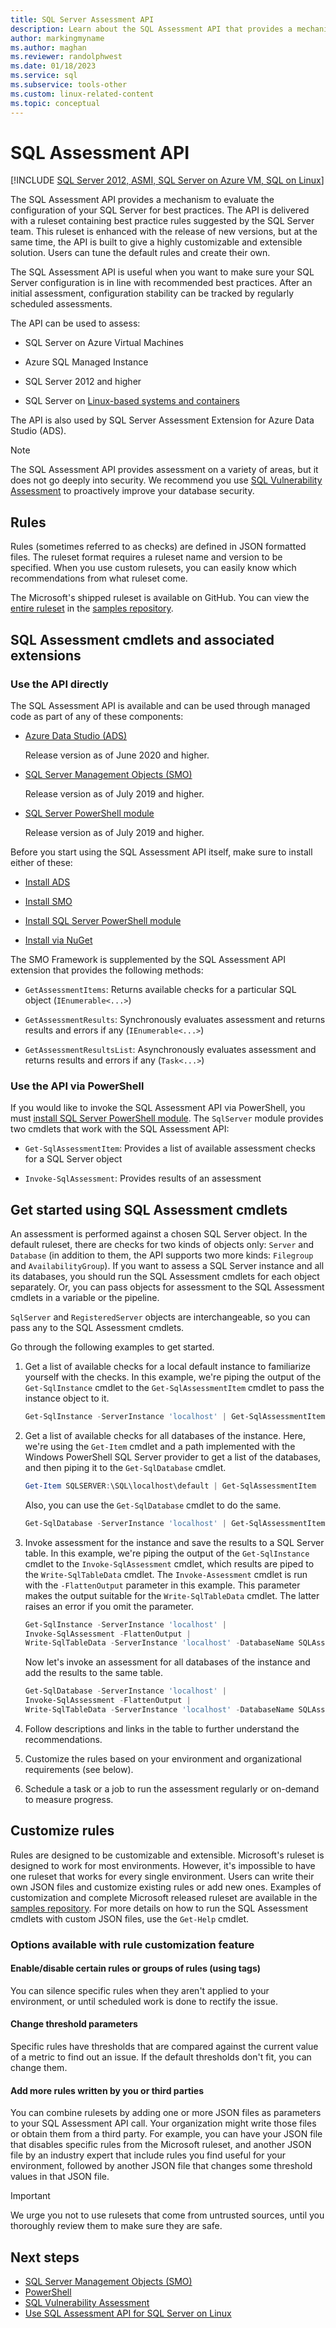 ```yaml
---
title: SQL Server Assessment API
description: Learn about the SQL Assessment API that provides a mechanism to evaluate the configuration of your SQL Server for best practices.
author: markingmyname
ms.author: maghan
ms.reviewer: randolphwest
ms.date: 01/18/2023
ms.service: sql
ms.subservice: tools-other
ms.custom: linux-related-content
ms.topic: conceptual
---
```

# SQL Assessment API

[!INCLUDE [SQL Server 2012, ASMI, SQL Server on Azure VM, SQL on Linux](../../includes/applies-to-version/sql-asmi-sqlavm-sql-linux.md)]

The SQL Assessment API provides a mechanism to evaluate the configuration of your SQL Server for best practices. The API is delivered with a ruleset containing best practice rules suggested by the SQL Server team. This ruleset is enhanced with the release of new versions, but at the same time, the API is built to give a highly customizable and extensible solution. Users can tune the default rules and create their own.

The SQL Assessment API is useful when you want to make sure your SQL Server configuration is in line with recommended best practices. After an initial assessment, configuration stability can be tracked by regularly scheduled assessments.

The API can be used to assess:

- SQL Server on Azure Virtual Machines

- Azure SQL Managed Instance

- SQL Server 2012 and higher

- SQL Server on [Linux-based systems and containers](../../linux/sql-server-linux-sql-assessment-api.md)

The API is also used by SQL Server Assessment Extension for Azure Data Studio (ADS).

> [!NOTE]  
> The SQL Assessment API provides assessment on a variety of areas, but it does not go deeply into security. We recommend you use [SQL Vulnerability Assessment](../../relational-databases/security/sql-vulnerability-assessment.md) to proactively improve your database security.

## Rules

Rules (sometimes referred to as checks) are defined in JSON formatted files. The ruleset format requires a ruleset name and version to be specified. When you use custom rulesets, you can easily know which recommendations from what ruleset come.

The Microsoft's shipped ruleset is available on GitHub. You can view the [entire ruleset](https://github.com/microsoft/sql-server-samples/blob/567d49a42d4cf10e4942b19290ab80828b451b77/samples/manage/sql-assessment-api/DefaultRuleset.csv) in the [samples repository](https://aka.ms/sql-assessment-api).

## SQL Assessment cmdlets and associated extensions

### Use the API directly

The SQL Assessment API is available and can be used through managed code as part of any of these components:

- [Azure Data Studio (ADS)](../../azure-data-studio/what-is-azure-data-studio.md)

  Release version as of June 2020 and higher.

- [SQL Server Management Objects (SMO)](../../relational-databases/server-management-objects-smo/installing-smo.md)

  Release version as of July 2019 and higher.

- [SQL Server PowerShell module](../../powershell/download-sql-server-ps-module.md)

  Release version as of July 2019 and higher.

Before you start using the SQL Assessment API itself, make sure to install either of these:

- [Install ADS](https://techcommunity.microsoft.com/t5/sql-server/released-sql-server-assessment-extension-for-azure-data-studio/ba-p/1470603)

- [Install SMO](../../relational-databases/server-management-objects-smo/installing-smo.md)

- [Install SQL Server PowerShell module](../../powershell/download-sql-server-ps-module.md)

- [Install via NuGet](https://www.nuget.org/packages/Microsoft.SqlServer.Assessment/)

The SMO Framework is supplemented by the SQL Assessment API extension that provides the following methods:

- `GetAssessmentItems`: Returns available checks for a particular SQL object (`IEnumerable<...>`)

- `GetAssessmentResults`: Synchronously evaluates assessment and returns results and errors if any (`IEnumerable<...>`)

- `GetAssessmentResultsList`: Asynchronously evaluates assessment and returns results and errors if any (`Task<...>`)

### Use the API via PowerShell

If you would like to invoke the SQL Assessment API via PowerShell, you must [install SQL Server PowerShell module](../../powershell/download-sql-server-ps-module.md). The `SqlServer` module provides two cmdlets that work with the SQL Assessment API:

- `Get-SqlAssessmentItem`: Provides a list of available assessment checks for a SQL Server object

- `Invoke-SqlAssessment`: Provides results of an assessment

## Get started using SQL Assessment cmdlets

An assessment is performed against a chosen SQL Server object. In the default ruleset, there are checks for two kinds of objects only: `Server` and `Database` (in addition to them, the API supports two more kinds: `Filegroup` and `AvailabilityGroup`). If you want to assess a SQL Server instance and all its databases, you should run the SQL Assessment cmdlets for each object separately. Or, you can pass objects for assessment to the SQL Assessment cmdlets in a variable or the pipeline.

`SqlServer` and `RegisteredServer` objects are interchangeable, so you can pass any to the SQL Assessment cmdlets.

Go through the following examples to get started.

1. Get a list of available checks for a local default instance to familiarize yourself with the checks. In this example, we're piping the output of the `Get-SqlInstance` cmdlet to the `Get-SqlAssessmentItem` cmdlet to pass the instance object to it.

   ```powershell
   Get-SqlInstance -ServerInstance 'localhost' | Get-SqlAssessmentItem
   ```

1. Get a list of available checks for all databases of the instance. Here, we're using the `Get-Item` cmdlet and a path implemented with the Windows PowerShell SQL Server provider to get a list of the databases, and then piping it to the `Get-SqlDatabase` cmdlet.

   ```powershell
   Get-Item SQLSERVER:\SQL\localhost\default | Get-SqlAssessmentItem
   ```

   Also, you can use the `Get-SqlDatabase` cmdlet to do the same.

   ```powershell
   Get-SqlDatabase -ServerInstance 'localhost' | Get-SqlAssessmentItem
   ```

1. Invoke assessment for the instance and save the results to a SQL Server table. In this example, we're piping the output of the `Get-SqlInstance` cmdlet to the `Invoke-SqlAssessment` cmdlet, which results are piped to the `Write-SqlTableData` cmdlet. The `Invoke-Assessment` cmdlet is run with the `-FlattenOutput` parameter in this example. This parameter makes the output suitable for the `Write-SqlTableData` cmdlet. The latter raises an error if you omit the parameter.

   ```powershell
   Get-SqlInstance -ServerInstance 'localhost' |
   Invoke-SqlAssessment -FlattenOutput |
   Write-SqlTableData -ServerInstance 'localhost' -DatabaseName SQLAssessmentDemo -SchemaName Assessment -TableName Results -Force
   ```

   Now let's invoke an assessment for all databases of the instance and add the results to the same table.

   ```powershell
   Get-SqlDatabase -ServerInstance 'localhost' |
   Invoke-SqlAssessment -FlattenOutput |
   Write-SqlTableData -ServerInstance 'localhost' -DatabaseName SQLAssessmentDemo -SchemaName Assessment -TableName Results -Force
   ```

1. Follow descriptions and links in the table to further understand the recommendations.

1. Customize the rules based on your environment and organizational requirements (see below).

1. Schedule a task or a job to run the assessment regularly or on-demand to measure progress.

## Customize rules

Rules are designed to be customizable and extensible. Microsoft's ruleset is designed to work for most environments. However, it's impossible to have one ruleset that works for every single environment. Users can write their own JSON files and customize existing rules or add new ones. Examples of customization and complete Microsoft released ruleset are available in the [samples repository](https://aka.ms/sql-assessment-api). For more details on how to run the SQL Assessment cmdlets with custom JSON files, use the `Get-Help` cmdlet.

### Options available with rule customization feature

#### Enable/disable certain rules or groups of rules (using tags)

You can silence specific rules when they aren't applied to your environment, or until scheduled work is done to rectify the issue.

#### Change threshold parameters

Specific rules have thresholds that are compared against the current value of a metric to find out an issue. If the default thresholds don't fit, you can change them.

#### Add more rules written by you or third parties

You can combine rulesets by adding one or more JSON files as parameters to your SQL Assessment API call. Your organization might write those files or obtain them from a third party. For example, you can have your JSON file that disables specific rules from the Microsoft ruleset, and another JSON file by an industry expert that include rules you find useful for your environment, followed by another JSON file that changes some threshold values in that JSON file.

> [!IMPORTANT]  
> We urge you not to use rulesets that come from untrusted sources, until you thoroughly review them to make sure they are safe.

## Next steps

- [SQL Server Management Objects (SMO)](../../relational-databases/server-management-objects-smo/overview-smo.md)
- [PowerShell](../../powershell/download-sql-server-ps-module.md)
- [SQL Vulnerability Assessment](../../relational-databases/security/sql-vulnerability-assessment.md)
- [Use SQL Assessment API for SQL Server on Linux](../../linux/sql-server-linux-sql-assessment-api.md)
